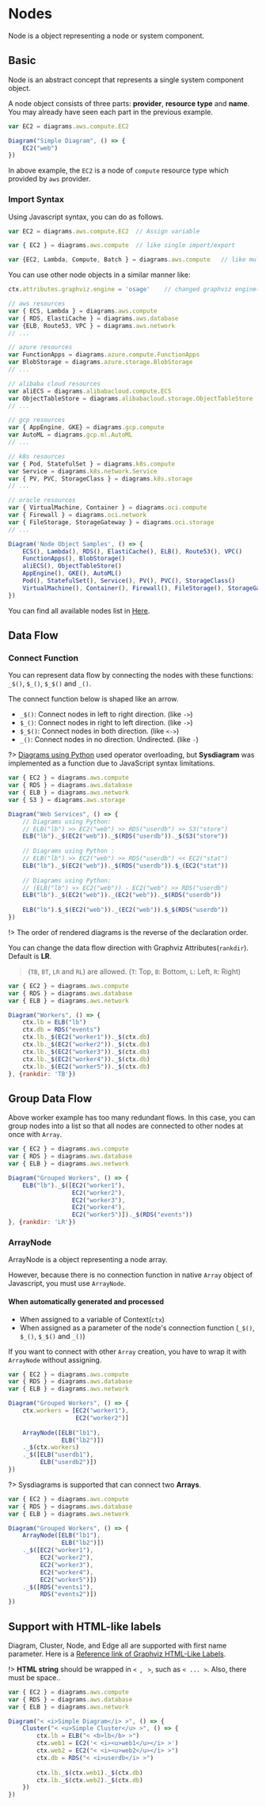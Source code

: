 # Nodes

Node is a object representing a node or system component.

## Basic

Node is an abstract concept that represents a single system component object. 

A node object consists of three parts: **provider**, **resource type** and **name**. You may already have seen each part in the previous example.

```js
var EC2 = diagrams.aws.compute.EC2

Diagram("Simple Diagram", () => {
    EC2("web")
})	
```

In above example, the `EC2` is a node of `compute` resource type which provided by `aws` provider.

### Import Syntax

Using Javascript syntax, you can do as follows.

```javascript
var EC2 = diagrams.aws.compute.EC2	// Assign variable 

var { EC2 } = diagrams.aws.compute	// like single import/export

var {EC2, Lambda, Compute, Batch } = diagrams.aws.compute	// like multi import/export

```


You can use other node objects in a similar manner like:

```js
ctx.attributes.graphviz.engine = 'osage'	// changed graphviz engine('dot'(default) -> 'osage')

// aws resources
var { ECS, Lambda } = diagrams.aws.compute
var { RDS, ElastiCache } = diagrams.aws.database
var {ELB, Route53, VPC } = diagrams.aws.network
// ...

// azure resources
var FunctionApps = diagrams.azure.compute.FunctionApps
var BlobStorage = diagrams.azure.storage.BlobStorage
// ...

// alibaba cloud resources
var aliECS = diagrams.alibabacloud.compute.ECS
var ObjectTableStore = diagrams.alibabacloud.storage.ObjectTableStore
// ...

// gcp resources
var { AppEngine, GKE} = diagrams.gcp.compute
var AutoML = diagrams.gcp.ml.AutoML 
// ...

// k8s resources
var { Pod, StatefulSet } = diagrams.k8s.compute
var Service = diagrams.k8s.network.Service
var { PV, PVC, StorageClass } = diagrams.k8s.storage
// ...

// oracle resources
var { VirtualMachine, Container } = diagrams.oci.compute
var { Firewall } = diagrams.oci.network
var { FileStorage, StorageGateway } = diagrams.oci.storage
// ...

Diagram('Node Object Samples', () => {
	ECS(), Lambda(), RDS(), ElastiCache(), ELB(), Route53(), VPC()
	FunctionApps(), BlobStorage()
	aliECS(), ObjectTableStore()
	AppEngine(), GKE(), AutoML()
	Pod(), StatefulSet(), Service(), PV(), PVC(), StorageClass()
	VirtualMachine(), Container(), Firewall(), FileStorage(), StorageGateway()
})
```

You can find all available nodes list in [Here](nodes/onprem).

## Data Flow

### Connect Function
You can represent data flow by connecting the nodes with these functions: `_$()`, `$_()`, `$_$()`  and `_()`.

The connect function below is shaped like an arrow.

* `_$()`: Connect nodes in left to right direction. (like `->`)
* `$_()`: Connect nodes in right to left direction. (like `->`)
* `$_$()`: Connect nodes in both direction. (like `<->`)
* `_()`: Connect nodes in no direction. Undirected. (like `-`)

?> [Diagrams using Python](https://diagrams.mingrammer.com/) used operator overloading, but **Sysdiagram** was implemented as a function due to JavaScript syntax limitations.

```js
var { EC2 } = diagrams.aws.compute
var { RDS } = diagrams.aws.database
var { ELB } = diagrams.aws.network
var { S3 } = diagrams.aws.storage

Diagram("Web Services", () => {
    // Diagrams using Python: 
	// ELB("lb") >> EC2("web") >> RDS("userdb") >> S3("store")
	ELB("lb")._$(EC2("web"))._$(RDS("userdb"))._$(S3("store"))
	
    // Diagrams using Python : 
	// ELB("lb") >> EC2("web") >> RDS("userdb") << EC2("stat")
	ELB("lb")._$(EC2("web"))._$(RDS("userdb")).$_(EC2("stat"))
	
    // Diagrams using Python: 
	// (ELB("lb") >> EC2("web")) - EC2("web") >> RDS("userdb")
	ELB("lb")._$(EC2("web"))._(EC2("web"))._$(RDS("userdb"))
	
	ELB("lb").$_$(EC2("web"))._(EC2("web")).$_$(RDS("userdb"))
})	
```

!> The order of rendered diagrams is the reverse of the declaration order.

You can change the data flow direction with Graphviz Attributes(`rankdir`). Default is **LR**.

> (`TB`, `BT`, `LR` and `RL`) are allowed. (`T`: Top, `B`: Bottom, `L`: Left, `R`: Right)

```js
var { EC2 } = diagrams.aws.compute
var { RDS } = diagrams.aws.database
var { ELB } = diagrams.aws.network

Diagram("Workers", () => {
    ctx.lb = ELB("lb")
    ctx.db = RDS("events")
    ctx.lb._$(EC2("worker1"))._$(ctx.db)
    ctx.lb._$(EC2("worker2"))._$(ctx.db)
    ctx.lb._$(EC2("worker3"))._$(ctx.db)
    ctx.lb._$(EC2("worker4"))._$(ctx.db)
    ctx.lb._$(EC2("worker5"))._$(ctx.db)
}, {rankdir: 'TB'})
```

## Group Data Flow

Above worker example has too many redundant flows. In this case, you can group nodes into a list so that all nodes are connected to other nodes at once with `Array`.

```js
var { EC2 } = diagrams.aws.compute
var { RDS } = diagrams.aws.database
var { ELB } = diagrams.aws.network

Diagram("Grouped Workers", () => {
    ELB("lb")._$([EC2("worker1"),
                  EC2("worker2"),
                  EC2("worker3"),
                  EC2("worker4"),
                  EC2("worker5")])._$(RDS("events"))
}, {rankdir: 'LR'})
```

### ArrayNode

ArrayNode is a object representing a node array.

However, because there is no connection function in native `Array` object of Javascript, you must use `ArrayNode`.

#### When automatically generated and processed
- When assigned to a variable of Context(`ctx`)
- When assigned as a parameter of the node's connection function (`_$()`, `$_()`, `$_$()`  and `_()`)

If you want to connect with other `Array` creation, you have to wrap it with `ArrayNode` without assigning.

```js
var { EC2 } = diagrams.aws.compute
var { RDS } = diagrams.aws.database
var { ELB } = diagrams.aws.network

Diagram("Grouped Workers", () => {
    ctx.workers = [EC2("worker1"),
                   EC2("worker2")]
	
	ArrayNode([ELB("lb1"), 
			   ELB("lb2")])
	._$(ctx.workers)
	._$([ELB("userdb1"), 
		 ELB("userdb2")])
})
```

?> Sysdiagrams is supported that can connect two **Arrays**.

```js
var { EC2 } = diagrams.aws.compute
var { RDS } = diagrams.aws.database
var { ELB } = diagrams.aws.network

Diagram("Grouped Workers", () => {
    ArrayNode([ELB("lb1"), 
			   ELB("lb2")])
	._$([EC2("worker1"),
		 EC2("worker2"),
		 EC2("worker3"),
		 EC2("worker4"),
		 EC2("worker5")])
	._$([RDS("events1"), 
		 RDS("events2")])
})
```

## Support with HTML-like labels

Diagram, Cluster, Node, and Edge all are supported with first name parameter. Here is a [Reference link of Graphviz HTML-Like Labels](https://graphviz.org/doc/info/shapes.html#html).

!> **HTML string** should be wrapped in `< `, ` >`, such as `< ... >`. Also, there must be space..

```js
var { EC2 } = diagrams.aws.compute
var { RDS } = diagrams.aws.database
var { ELB } = diagrams.aws.network

Diagram("< <i>Simple Diagram</i> >", () => {
	Cluster("< <u>Simple Cluster</u> >", () => {
		ctx.lb = ELB("< <b>lb</b> >")
		ctx.web1 = EC2('< <i><u>web1</u></i> >')
		ctx.web2 = EC2("< <i><u>web2</u></i> >")
		ctx.db = RDS("< <i>userdb</i> >")
		
		ctx.lb._$(ctx.web1)._$(ctx.db)
		ctx.lb._$(ctx.web2)._$(ctx.db)
	})
}) 
```